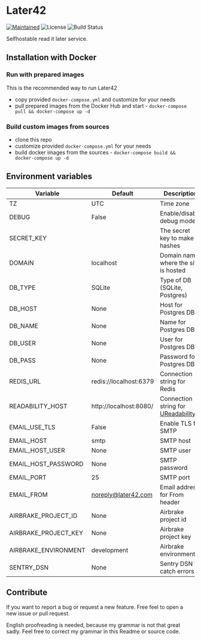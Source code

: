# Later42

[![Maintained](https://img.shields.io/badge/maintained%20by-dntsk.dev-blue.svg)](https://dntsk.dev/) ![License](https://img.shields.io/github/license/dntsk/later42) ![Build Status](https://ci.lyalyuev.info/api/badges/dntsk/later42/status.svg)

Selfhostable read it later service.

## Installation with Docker

### Run with prepared images

This is the recommended way to run Later42

* copy provided `docker-compose.yml` and customize for your needs
* pull prepared images from the Docker Hub and start - `docker-compose pull && docker-compose up -d`

### Build custom images from sources

* clone this repo
* customize provided `docker-compose.yml` for your needs
* build docker images from the sources - `docker-compose build && docker-compose up -d`

## Environment variables

| Variable            | Default                 | Description
|---------------------|-------------------------|------------
TZ                    | UTC                     | Time zone
DEBUG                 | False                   | Enable/disable debug mode
SECRET_KEY            |                         | The secret key to make hashes
DOMAIN                | localhost               | Domain name where the site is hosted
DB_TYPE               | SQLite                  | Type of DB (SQLite, Postgres)
DB_HOST               | None                    | Host for Postgres DB
DB_NAME               | None                    | Name for Postgres DB
DB_USER               | None                    | User for Postgres DB
DB_PASS               | None                    | Password for Postgres DB
REDIS_URL             | redis://localhost:6379  | Connection string for Redis
READABILITY_HOST      | http://localhost:8080/  | Connection string for [UReadability](https://github.com/ukeeper/ukeeper-readability)
EMAIL_USE_TLS         | False                   | Enable TLS for SMTP
EMAIL_HOST            | smtp                    | SMTP host
EMAIL_HOST_USER       | None                    | SMTP user
EMAIL_HOST_PASSWORD   | None                    | SMTP password
EMAIL_PORT            | 25                      | SMTP port
EMAIL_FROM            | noreply@later42.com     | Email address for From header
AIRBRAKE_PROJECT_ID   | None                    | Airbrake project id
AIRBRAKE_PROJECT_KEY  | None                    | Airbrake project key
AIRBRAKE_ENVIRONMENT  | development             | Airbrake environment
SENTRY_DSN            | None                    | Sentry DSN to catch errors

## Contribute

If you want to report a bug or request a new feature. Free feel to open a new issue or pull request.

English proofreading is needed, because my grammar is not that great sadly. Feel free to correct my grammar in this Readme or source code.
